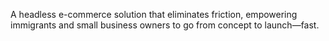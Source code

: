 A headless e-commerce solution that eliminates friction, empowering immigrants and small business owners to go from concept to launch—fast.

